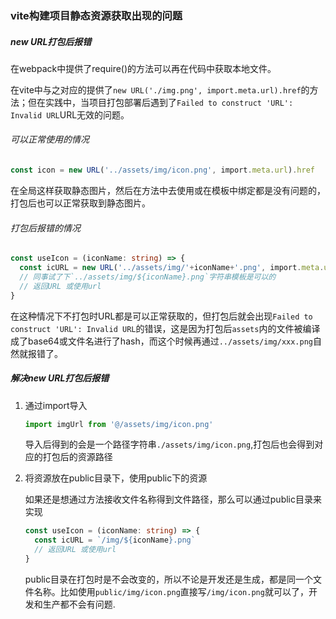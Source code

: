 ### vite构建项目静态资源获取出现的问题

##### new URL打包后报错

在webpack中提供了require()的方法可以再在代码中获取本地文件。

在vite中与之对应的提供了`new URL('./img.png', import.meta.url).href`的方法；但在实践中，当项目打包部署后遇到了`Failed to construct 'URL': Invalid URL`URL无效的问题。

###### 可以正常使用的情况

```typescript
const icon = new URL('../assets/img/icon.png', import.meta.url).href
```

在全局这样获取静态图片，然后在方法中去使用或在模板中绑定都是没有问题的，打包后也可以正常获取到静态图片。

###### 打包后报错的情况

```typescript
const useIcon = (iconName: string) => {
  const icURL = new URL('../assets/img/'+iconName+'.png', import.meta.url).href
  // 同事试了下`../assets/img/${iconName}.png`字符串模板是可以的
  // 返回URL 或使用url
}
```

在这种情况下不打包时URL都是可以正常获取的，但打包后就会出现`Failed to construct 'URL': Invalid URL`的错误，这是因为打包后`assets`内的文件被编译成了base64或文件名进行了hash，而这个时候再通过`../assets/img/xxx.png`自然就报错了。

##### 解决new URL打包后报错

1. 通过import导入
   
   ```typescript
   import imgUrl from '@/assets/img/icon.png'
   ```
   
   导入后得到的会是一个路径字符串`./assets/img/icon.png`,打包后也会得到对应的打包后的资源路径

2. 将资源放在public目录下，使用public下的资源
   
   如果还是想通过方法接收文件名称得到文件路径，那么可以通过public目录来实现
   
   ```typescript
   const useIcon = (iconName: string) => {
     const icURL = `/img/${iconName}.png`
     // 返回URL 或使用url
   }
   ```
   
   public目录在打包时是不会改变的，所以不论是开发还是生成，都是同一个文件名称。比如使用`public/img/icon.png`直接写`/img/icon.png`就可以了，开发和生产都不会有问题.